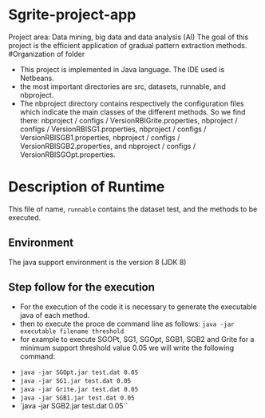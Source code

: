 # Sgrite-project-app
Project area: Data mining, big data and data analysis (AI) The goal of this project is the efficient application of gradual pattern extraction methods.
#Organization of folder 
- This project is implemented in Java language. The IDE used is Netbeans.
- the most important directories are src, datasets, runnable, and nbproject. 
- The nbproject directory contains respectively the configuration files which indicate the main classes of the different methods. So we find there:
nbproject / configs / VersionRBIGrite.properties,
nbproject / configs / VersionRBISG1.properties,
nbproject / configs / VersionRBISGB1.properties,
nbproject / configs / VersionRBISGB2.properties, and
nbproject / configs / VersionRBISGOpt.properties.
# Description of Runtime
This file of name, `runnable` contains the dataset test, and the methods to be executed.

## Environment
The java support environment is the version 8 (JDK 8)
## Step follow for the execution
- For the execution of the code it is necessary to generate the executable java of each method.
- then to execute the proce de command line as follows:
``java -jar executable filename threshold``
- for example to execute SGOPt, SG1, SGOpt, SGB1, SGB2 and Grite for a minimum support threshold value 0.05 we will write the following command:
* ``java -jar SGOpt.jar test.dat 0.05``
* ``java -jar SG1.jar test.dat 0.05``
* ``java -jar Grite.jar test.dat 0.05``
* ``java -jar SGB1.jar test.dat 0.05``
* `java -jar SGB2.jar test.dat 0.05``
